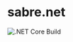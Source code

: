 # sabre.net

![.NET Core Build](https://github.com/mindfocus/sabre.net/workflows/.NET%20Core%20Build/badge.svg)
